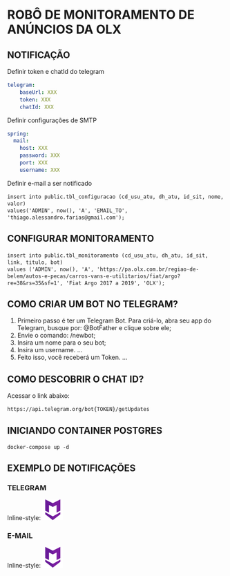 # ROBÔ DE MONITORAMENTO DE ANÚNCIOS DA OLX

## NOTIFICAÇÃO

Definir token e chatId do telegram

```yaml
telegram:
    baseUrl: XXX
    token: XXX
    chatId: XXX
```

Definir configurações de SMTP

```yaml
spring:
  mail:
    host: XXX
    password: XXX
    port: XXX
    username: XXX
```    

Definir e-mail a ser notificado

```postgresql
insert into public.tbl_configuracao (cd_usu_atu, dh_atu, id_sit, nome, valor) 
values('ADMIN', now(), 'A', 'EMAIL_TO', 'thiago.alessandro.farias@gmail.com');
```

## CONFIGURAR MONITORAMENTO

```postgresql
insert into public.tbl_monitoramento (cd_usu_atu, dh_atu, id_sit, link, titulo, bot) 
values ('ADMIN', now(), 'A', 'https://pa.olx.com.br/regiao-de-belem/autos-e-pecas/carros-vans-e-utilitarios/fiat/argo?re=38&rs=35&sf=1', 'Fiat Argo 2017 a 2019', 'OLX');
```
## COMO CRIAR UM BOT NO TELEGRAM?

1. Primeiro passo é ter um Telegram Bot. Para criá-lo, abra seu app do Telegram, busque por: @BotFather e clique sobre ele;
2. Envie o comando: /newbot;
3. Insira um nome para o seu bot;
4. Insira um username. ...
5. Feito isso, você receberá um Token. ...

## COMO DESCOBRIR O CHAT ID?

Acessar o link abaixo:

```
https://api.telegram.org/bot{TOKEN}/getUpdates
```

## INICIANDO CONTAINER POSTGRES

```
docker-compose up -d
```

## EXEMPLO DE NOTIFICAÇÕES

### TELEGRAM

Inline-style: 
![alt text](https://github.com/adam-p/markdown-here/raw/master/src/common/images/icon48.png "Logo Title Text 1")

### E-MAIL

Inline-style: 
![alt text](https://github.com/adam-p/markdown-here/raw/master/src/common/images/icon48.png "Logo Title Text 1")
